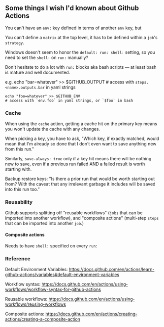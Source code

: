 ## Some things I wish I'd known about Github Actions

You can't have an `env:` key defined in terms of another `env` key, but

You can't define a `matrix` at the top level, it has to be defined within a `job`'s `strategy`.

Windows doesn't seem to honor the `default: run: shell:` setting, so you need to set the `shell:` on `run:` manually?

Don't hesitate to do a lot with `run:` blocks aka bash scripts — at least bash is mature and well documented.

e.g.
    echo "bar=whatever" >> $GITHUB_OUTPUT
    # access with `steps.<name>.outputs.bar` in yaml strings

    echo "foo=whatever" >> $GITHUB_ENV
    # access with `env.foo` in yaml strings, or `$foo` in bash


### Cache
When using the `cache` action, getting a cache hit on the primary key means you won't update the cache with any changes.

When picking a key, you have to ask, "Which key, if exactly matched, would mean that I'm already so done that I don't even want to save anything new from this run."

Similarly, `save-always: true` only if a key hit means there will be nothing new to save, even if a previous run failed AND a failed result is worth starting with.

Backup restore keys: "Is there a prior run that would be worth starting out from? With the caveat that any irrelevant garbage it includes will be saved into this run too."

### Reusability

Github supports splitting off "reusable workflows" (`jobs` that can be imported into another workflow),
and "composite actions" (multi-step `steps` that can be imported into another `job`.)

#### Composite actions

Needs to have `shell:` specified on every `run:`

### Reference

Default Environment Variables:
https://docs.github.com/en/actions/learn-github-actions/variables#default-environment-variables

Workflow syntax:
https://docs.github.com/en/actions/using-workflows/workflow-syntax-for-github-actions

Reusable workflows:
https://docs.github.com/en/actions/using-workflows/reusing-workflows

Composite actions:
https://docs.github.com/en/actions/creating-actions/creating-a-composite-action
